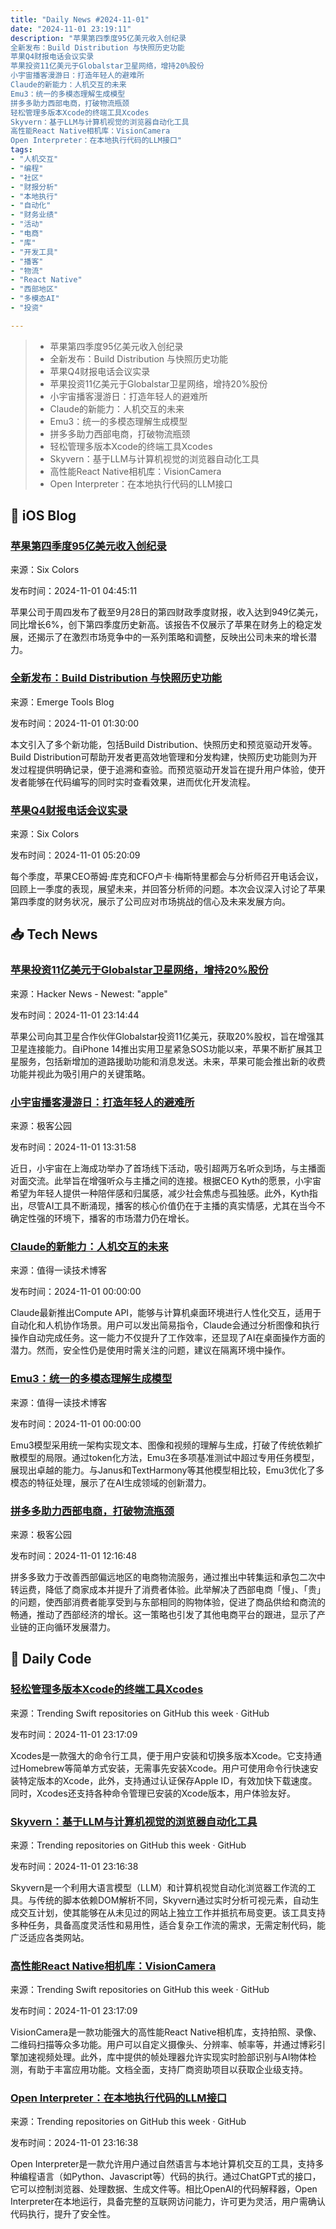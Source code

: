 ```yaml
---
title: "Daily News #2024-11-01"
date: "2024-11-01 23:19:11"
description: "苹果第四季度95亿美元收入创纪录
全新发布：Build Distribution 与快照历史功能
苹果Q4财报电话会议实录
苹果投资11亿美元于Globalstar卫星网络，增持20%股份
小宇宙播客漫游日：打造年轻人的避难所
Claude的新能力：人机交互的未来
Emu3：统一的多模态理解生成模型
拼多多助力西部电商，打破物流瓶颈
轻松管理多版本Xcode的终端工具Xcodes
Skyvern：基于LLM与计算机视觉的浏览器自动化工具
高性能React Native相机库：VisionCamera
Open Interpreter：在本地执行代码的LLM接口"
tags: 
- "人机交互"
- "编程"
- "社区"
- "财报分析"
- "本地执行"
- "自动化"
- "财务业绩"
- "活动"
- "电商"
- "库"
- "开发工具"
- "播客"
- "物流"
- "React Native"
- "西部地区"
- "多模态AI"
- "投资"

---
```


> - 苹果第四季度95亿美元收入创纪录
> - 全新发布：Build Distribution 与快照历史功能
> - 苹果Q4财报电话会议实录
> - 苹果投资11亿美元于Globalstar卫星网络，增持20%股份
> - 小宇宙播客漫游日：打造年轻人的避难所
> - Claude的新能力：人机交互的未来
> - Emu3：统一的多模态理解生成模型
> - 拼多多助力西部电商，打破物流瓶颈
> - 轻松管理多版本Xcode的终端工具Xcodes
> - Skyvern：基于LLM与计算机视觉的浏览器自动化工具
> - 高性能React Native相机库：VisionCamera
> - Open Interpreter：在本地执行代码的LLM接口

## 🍎 iOS Blog

### [苹果第四季度95亿美元收入创纪录](https://sixcolors.com/post/2024/10/apples-q424-results-95b-revenue-with-a-twist/)

来源：Six Colors

发布时间：2024-11-01 04:45:11

苹果公司于周四发布了截至9月28日的第四财政季度财报，收入达到949亿美元，同比增长6%，创下第四季度历史新高。该报告不仅展示了苹果在财务上的稳定发展，还揭示了在激烈市场竞争中的一系列策略和调整，反映出公司未来的增长潜力。

### [全新发布：Build Distribution 与快照历史功能](https://www.emergetools.com/newsletter/october-2024)

来源：Emerge Tools Blog

发布时间：2024-11-01 01:30:00

本文引入了多个新功能，包括Build Distribution、快照历史和预览驱动开发等。Build Distribution可帮助开发者更高效地管理和分发构建，快照历史功能则为开发过程提供明确记录，便于追溯和查验。而预览驱动开发旨在提升用户体验，使开发者能够在代码编写的同时实时查看效果，进而优化开发流程。

### [苹果Q4财报电话会议实录](https://sixcolors.com/post/2024/10/this-is-tim-apples-q4-results-phone-call-transcribed/)

来源：Six Colors

发布时间：2024-11-01 05:20:09

每个季度，苹果CEO蒂姆·库克和CFO卢卡·梅斯特里都会与分析师召开电话会议，回顾上一季度的表现，展望未来，并回答分析师的问题。本次会议深入讨论了苹果第四季度的财务状况，展示了公司应对市场挑战的信心及未来发展方向。

## 📥 Tech News

### [苹果投资11亿美元于Globalstar卫星网络，增持20%股份](https://sixcolors.com/post/2024/11/apple-sinks-1-1-billion-into-globalstars-satellite-network-takes-ownership-stake/)

来源：Hacker News - Newest: "apple"

发布时间：2024-11-01 23:14:44

苹果公司向其卫星合作伙伴Globalstar投资11亿美元，获取20%股权，旨在增强其卫星连接能力。自iPhone 14推出实用卫星紧急SOS功能以来，苹果不断扩展其卫星服务，包括新增加的道路援助功能和消息发送。未来，苹果可能会推出新的收费功能并视此为吸引用户的关键策略。

### [小宇宙播客漫游日：打造年轻人的避难所](http://www.geekpark.net/news/342616)

来源：极客公园

发布时间：2024-11-01 13:31:58

近日，小宇宙在上海成功举办了首场线下活动，吸引超两万名听众到场，与主播面对面交流。此举旨在增强听众与主播之间的连接。根据CEO Kyth的愿景，小宇宙希望为年轻人提供一种陪伴感和归属感，减少社会焦虑与孤独感。此外，Kyth指出，尽管AI工具不断涌现，播客的核心价值仍在于主播的真实情感，尤其在当今不确定性强的环境下，播客的市场潜力仍在增长。

### [Claude的新能力：人机交互的未来](https://mp.weixin.qq.com/s/Awxnc27KYtkjNCv3BE-2lQ)

来源：值得一读技术博客

发布时间：2024-11-01 00:00:00

Claude最新推出Compute API，能够与计算机桌面环境进行人性化交互，适用于自动化和人机协作场景。用户可以发出简易指令，Claude会通过分析图像和执行操作自动完成任务。这一能力不仅提升了工作效率，还显现了AI在桌面操作方面的潜力。然而，安全性仍是使用时需关注的问题，建议在隔离环境中操作。

### [Emu3：统一的多模态理解生成模型](https://mp.weixin.qq.com/s/BMUKe2DmnLwXIMoaOxJLCw)

来源：值得一读技术博客

发布时间：2024-11-01 00:00:00

Emu3模型采用统一架构实现文本、图像和视频的理解与生成，打破了传统依赖扩散模型的局限。通过token化方法，Emu3在多项基准测试中超过专用任务模型，展现出卓越的能力。与Janus和TextHarmony等其他模型相比较，Emu3优化了多模态的特征处理，展示了在AI生成领域的创新潜力。

### [拼多多助力西部电商，打破物流瓶颈](http://www.geekpark.net/news/342611)

来源：极客公园

发布时间：2024-11-01 12:16:48

拼多多致力于改善西部偏远地区的电商物流服务，通过推出中转集运和承包二次中转运费，降低了商家成本并提升了消费者体验。此举解决了西部电商「慢」、「贵」的问题，使西部消费者能享受到与东部相同的购物体验，促进了商品供给和商流的畅通，推动了西部经济的增长。这一策略也引发了其他电商平台的跟进，显示了产业链的正向循环发展潜力。

## 💾 Daily Code

### [轻松管理多版本Xcode的终端工具Xcodes](https://github.com/XcodesOrg/xcodes)

来源：Trending Swift repositories on GitHub this week · GitHub

发布时间：2024-11-01 23:17:09

Xcodes是一款强大的命令行工具，便于用户安装和切换多版本Xcode。它支持通过Homebrew等简单方式安装，无需事先安装Xcode。用户可使用命令行快速安装特定版本的Xcode，此外，支持通过认证保存Apple ID，有效加快下载速度。同时，Xcodes还支持各种命令管理已安装的Xcode版本，用户体验友好。

### [Skyvern：基于LLM与计算机视觉的浏览器自动化工具](https://github.com/Skyvern-AI/skyvern)

来源：Trending repositories on GitHub this week · GitHub

发布时间：2024-11-01 23:16:38

Skyvern是一个利用大语言模型（LLM）和计算机视觉自动化浏览器工作流的工具。与传统的脚本依赖DOM解析不同，Skyvern通过实时分析可视元素，自动生成交互计划，使其能够在从未见过的网站上独立工作并抵抗布局变更。该工具支持多种任务，具备高度灵活性和易用性，适合复杂工作流的需求，无需定制代码，能广泛适应各类网站。

### [高性能React Native相机库：VisionCamera](https://github.com/mrousavy/react-native-vision-camera)

来源：Trending Swift repositories on GitHub this week · GitHub

发布时间：2024-11-01 23:17:09

VisionCamera是一款功能强大的高性能React Native相机库，支持拍照、录像、二维码扫描等众多功能。用户可以自定义摄像头、分辨率、帧率等，并通过博彩引擎加速视频处理。此外，库中提供的帧处理器允许实现实时脸部识别与AI物体检测，有助于丰富应用功能。文档全面，支持厂商资助项目以获取企业级支持。

### [Open Interpreter：在本地执行代码的LLM接口](https://github.com/OpenInterpreter/open-interpreter)

来源：Trending repositories on GitHub this week · GitHub

发布时间：2024-11-01 23:16:38

Open Interpreter是一款允许用户通过自然语言与本地计算机交互的工具，支持多种编程语言（如Python、Javascript等）代码的执行。通过ChatGPT式的接口，它可以控制浏览器、处理数据、生成文件等。相比OpenAI的代码解释器，Open Interpreter在本地运行，具备完整的互联网访问能力，许可更为灵活，用户需确认代码执行，提升了安全性。

